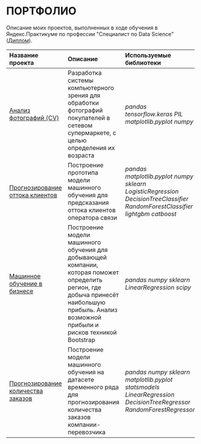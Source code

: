 # ПОРТФОЛИО

Описание моих проектов, выполненных в ходе обучения в Яндекс.Практикуме по профессии "Специалист по Data Science" ([Диплом](Diploma_TimurGitinov.pdf)).

| Название проекта | Описание | Используемые библиотеки |
| :-------------------- | :--------------------- |:---------------------------|
| [Анализ фотографий (CV)](foto_analysis) | Разработка системы компьютерного зрения для обработки фотографий покупателей в сетевом супермаркете, с целью определения их возраста | *pandas tensorflow.keras PIL matplotlib.pyplot numpy* |
| [Прогнозирование оттока клиентов](predicting_clients_exited) | Построение прототипа модели машинного обучения для предсказания оттока клиентов оператора связи | *pandas matplotlib.pyplot numpy sklearn LogisticRegression DecisionTreeClassifier RandomForestClassifier lightgbm catboost* |
| [Машинное обучение в бизнесе](ML_in_business) | Построение модели машинного обучения для добывающей компании, которая поможет определить регион, где добыча принесёт наибольшую прибыль. Анализ возможной прибыли и рисков техникой Bootstrap | *pandas numpy sklearn LinearRegression scipy* |
| [Прогнозирование количества заказов](time_series_predict) | Построение модели машинного обучения на датасете временного ряда для прогнозирования количества заказов компании-перевозчика  | *pandas numpy sklearn matplotlib.pyplot statsmodels LinearRegression DecisionTreeRegressor RandomForestRegressor* |